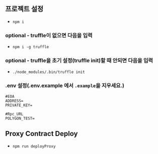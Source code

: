 ## 프로젝트 설정

- `npm i`

### optional - truffle이 없으면 다음을 입력

- `npm i -g truffle`

### optional - truffle을 초기 설정(truffle init)할 때 안되면 다음을 입력

- `./node_modules/.bin/truffle init`

### .env 설정(.env.example 에서 `.example`을 지우세요.)

```
#EOA
ADDRESS=
PRIVATE_KEY=

#Rpc_URL
POLYGON_TEST=
```

## Proxy Contract Deploy

- `npm run deployProxy`
